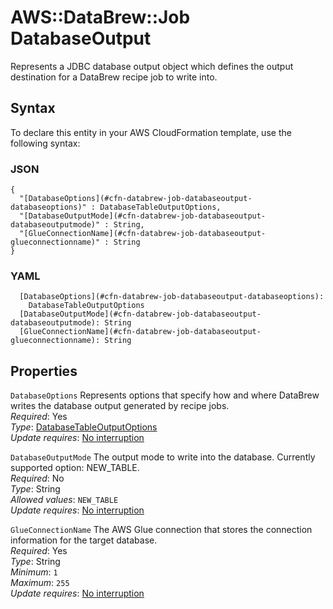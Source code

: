 # AWS::DataBrew::Job DatabaseOutput<a name="aws-properties-databrew-job-databaseoutput"></a>

Represents a JDBC database output object which defines the output destination for a DataBrew recipe job to write into\.

## Syntax<a name="aws-properties-databrew-job-databaseoutput-syntax"></a>

To declare this entity in your AWS CloudFormation template, use the following syntax:

### JSON<a name="aws-properties-databrew-job-databaseoutput-syntax.json"></a>

```
{
  "[DatabaseOptions](#cfn-databrew-job-databaseoutput-databaseoptions)" : DatabaseTableOutputOptions,
  "[DatabaseOutputMode](#cfn-databrew-job-databaseoutput-databaseoutputmode)" : String,
  "[GlueConnectionName](#cfn-databrew-job-databaseoutput-glueconnectionname)" : String
}
```

### YAML<a name="aws-properties-databrew-job-databaseoutput-syntax.yaml"></a>

```
  [DatabaseOptions](#cfn-databrew-job-databaseoutput-databaseoptions):
    DatabaseTableOutputOptions
  [DatabaseOutputMode](#cfn-databrew-job-databaseoutput-databaseoutputmode): String
  [GlueConnectionName](#cfn-databrew-job-databaseoutput-glueconnectionname): String
```

## Properties<a name="aws-properties-databrew-job-databaseoutput-properties"></a>

`DatabaseOptions` <a name="cfn-databrew-job-databaseoutput-databaseoptions"></a>
Represents options that specify how and where DataBrew writes the database output generated by recipe jobs\.  
_Required_: Yes  
_Type_: [DatabaseTableOutputOptions](aws-properties-databrew-job-databasetableoutputoptions.md)  
_Update requires_: [No interruption](https://docs.aws.amazon.com/AWSCloudFormation/latest/UserGuide/using-cfn-updating-stacks-update-behaviors.html#update-no-interrupt)

`DatabaseOutputMode` <a name="cfn-databrew-job-databaseoutput-databaseoutputmode"></a>
The output mode to write into the database\. Currently supported option: NEW_TABLE\.  
_Required_: No  
_Type_: String  
_Allowed values_: `NEW_TABLE`  
_Update requires_: [No interruption](https://docs.aws.amazon.com/AWSCloudFormation/latest/UserGuide/using-cfn-updating-stacks-update-behaviors.html#update-no-interrupt)

`GlueConnectionName` <a name="cfn-databrew-job-databaseoutput-glueconnectionname"></a>
The AWS Glue connection that stores the connection information for the target database\.  
_Required_: Yes  
_Type_: String  
_Minimum_: `1`  
_Maximum_: `255`  
_Update requires_: [No interruption](https://docs.aws.amazon.com/AWSCloudFormation/latest/UserGuide/using-cfn-updating-stacks-update-behaviors.html#update-no-interrupt)
